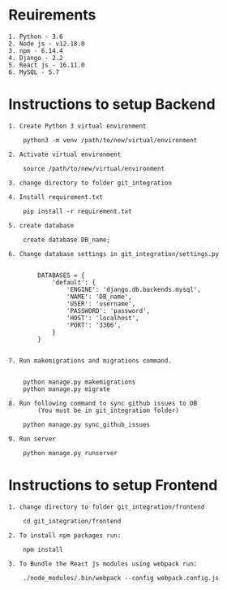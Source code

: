 # Reuirements

    1. Python - 3.6
    2. Node js - v12.18.0
    3. npm - 6.14.4
    4. Django - 2.2
    5. React js - 16.11.0
    6. MySQL - 5.7

# Instructions to setup Backend

    1. Create Python 3 virtual environment

        python3 -m venv /path/to/new/virtual/environment

    2. Activate virtual environment

        source /path/to/new/virtual/environment

    3. change directory to folder git_integration

    4. Install requirement.txt

        pip install -r requirement.txt

    5. create database

        create database DB_name;

    6. Change database settings in git_integration/settings.py


            DATABASES = {
                'default': {
                    'ENGINE': 'django.db.backends.mysql',
                    'NAME': 'DB_name',
                    'USER': 'username',
                    'PASSWORD': 'password',
                    'HOST': 'localhost',
                    'PORT': '3306',
                }
            }


    7. Run makemigrations and migrations command.


        python manage.py makemigrations
        python manage.py migrate

    8. Run following command to sync github issues to DB
            (You must be in git_integration folder)

        python manage.py sync_github_issues

    9. Run server

        python manage.py runserver

# Instructions to setup Frontend

    1. change directory to folder git_integration/frontend

        cd git_integration/frontend

    2. To install npm packages run:

        npm install

    3. To Bundle the React js modules using webpack run:

        ./node_modules/.bin/webpack --config webpack.config.js
